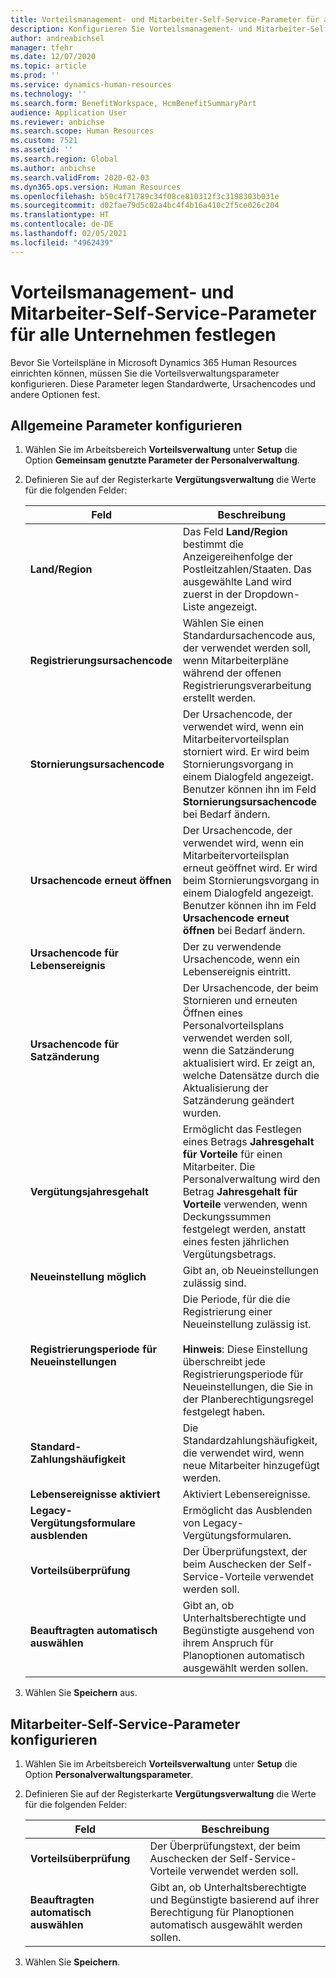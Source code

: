 ```yaml
---
title: Vorteilsmanagement- und Mitarbeiter-Self-Service-Parameter für alle Unternehmen festlegen
description: Konfigurieren Sie Vorteilsmanagement- und Mitarbeiter-Self-Service-Parameter für alle Unternehmen in Microsoft Dynamics 365 Human Resources.
author: andreabichsel
manager: tfehr
ms.date: 12/07/2020
ms.topic: article
ms.prod: ''
ms.service: dynamics-human-resources
ms.technology: ''
ms.search.form: BenefitWorkspace, HcmBenefitSummaryPart
audience: Application User
ms.reviewer: anbichse
ms.search.scope: Human Resources
ms.custom: 7521
ms.assetid: ''
ms.search.region: Global
ms.author: anbichse
ms.search.validFrom: 2020-02-03
ms.dyn365.ops.version: Human Resources
ms.openlocfilehash: b50c4f71789c34f08ce810312f3c3198303b031e
ms.sourcegitcommit: d02fae79d5c02a4bc4f4b16a410c2f5ce026c204
ms.translationtype: HT
ms.contentlocale: de-DE
ms.lasthandoff: 02/05/2021
ms.locfileid: "4962439"
---
```

# <a name="set-benefits-management-and-employee-self-service-parameters-for-all-companies"></a>Vorteilsmanagement- und Mitarbeiter-Self-Service-Parameter für alle Unternehmen festlegen

Bevor Sie Vorteilspläne in Microsoft Dynamics 365 Human Resources einrichten können, müssen Sie die Vorteilsverwaltungsparameter konfigurieren. Diese Parameter legen Standardwerte, Ursachencodes und andere Optionen fest. 

## <a name="configure-general-parameters"></a>Allgemeine Parameter konfigurieren

1. Wählen Sie im Arbeitsbereich **Vorteilsverwaltung** unter **Setup** die Option **Gemeinsam genutzte Parameter der Personalverwaltung**.

2. Definieren Sie auf der Registerkarte **Vergütungsverwaltung** die Werte für die folgenden Felder:

   | Feld | Beschreibung |
   | --- | --- |
   | **Land/Region** | Das Feld **Land/Region** bestimmt die Anzeigereihenfolge der Postleitzahlen/Staaten. Das ausgewählte Land wird zuerst in der Dropdown-Liste angezeigt. |
   | **Registrierungsursachencode** | Wählen Sie einen Standardursachencode aus, der verwendet werden soll, wenn Mitarbeiterpläne während der offenen Registrierungsverarbeitung erstellt werden. |
   | **Stornierungsursachencode** | Der Ursachencode, der verwendet wird, wenn ein Mitarbeitervorteilsplan storniert wird. Er wird beim Stornierungsvorgang in einem Dialogfeld angezeigt. Benutzer können ihn im Feld **Stornierungsursachencode** bei Bedarf ändern. |
   | **Ursachencode erneut öffnen** | Der Ursachencode, der verwendet wird, wenn ein Mitarbeitervorteilsplan erneut geöffnet wird. Er wird beim Stornierungsvorgang in einem Dialogfeld angezeigt. Benutzer können ihn im Feld **Ursachencode erneut öffnen** bei Bedarf ändern. | 
   | **Ursachencode für Lebensereignis** | Der zu verwendende Ursachencode, wenn ein Lebensereignis eintritt. |
   | **Ursachencode für Satzänderung** | Der Ursachencode, der beim Stornieren und erneuten Öffnen eines Personalvorteilsplans verwendet werden soll, wenn die Satzänderung aktualisiert wird. Er zeigt an, welche Datensätze durch die Aktualisierung der Satzänderung geändert wurden. |
   | **Vergütungsjahresgehalt** | Ermöglicht das Festlegen eines Betrags **Jahresgehalt für Vorteile** für einen Mitarbeiter. Die Personalverwaltung wird den Betrag **Jahresgehalt für Vorteile** verwenden, wenn Deckungssummen festgelegt werden, anstatt eines festen jährlichen Vergütungsbetrags. |
   | **Neueinstellung möglich** | Gibt an, ob Neueinstellungen zulässig sind. |
   | **Registrierungsperiode für Neueinstellungen** | Die Periode, für die die Registrierung einer Neueinstellung zulässig ist.</br></br>**Hinweis**: Diese Einstellung überschreibt jede Registrierungsperiode für Neueinstellungen, die Sie in der Planberechtigungsregel festgelegt haben. |
   | **Standard-Zahlungshäufigkeit** | Die Standardzahlungshäufigkeit, die verwendet wird, wenn neue Mitarbeiter hinzugefügt werden. |
   | **Lebensereignisse aktiviert** | Aktiviert Lebensereignisse. |
   | **Legacy-Vergütungsformulare ausblenden** | Ermöglicht das Ausblenden von Legacy-Vergütungsformularen. |
   | **Vorteilsüberprüfung** | Der Überprüfungstext, der beim Auschecken der Self-Service-Vorteile verwendet werden soll. |
   | **Beauftragten automatisch auswählen** | Gibt an, ob Unterhaltsberechtigte und Begünstigte ausgehend von ihrem Anspruch für Planoptionen automatisch ausgewählt werden sollen. |

3. Wählen Sie **Speichern** aus.

## <a name="configure-employee-self-service-parameters"></a>Mitarbeiter-Self-Service-Parameter konfigurieren

1. Wählen Sie im Arbeitsbereich **Vorteilsverwaltung** unter **Setup** die Option **Personalverwaltungsparameter**.

2. Definieren Sie auf der Registerkarte **Vergütungsverwaltung** die Werte für die folgenden Felder:

   | Feld | Beschreibung |
   | --- | --- |
   | **Vorteilsüberprüfung** | Der Überprüfungstext, der beim Auschecken der Self-Service-Vorteile verwendet werden soll. |
   | **Beauftragten automatisch auswählen** | Gibt an, ob Unterhaltsberechtigte und Begünstigte basierend auf ihrer Berechtigung für Planoptionen automatisch ausgewählt werden sollen. |

3. Wählen Sie **Speichern**.


